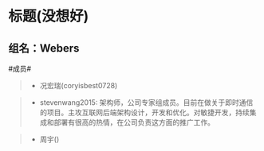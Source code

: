 标题(没想好)
=========
组名：Webers
------------

#成员#
>* 况宏瑞(coryisbest0728)

>* stevenwang2015: 架构师，公司专家组成员。目前在做关于即时通信的项目。主攻互联网后端架构设计，开发和优化。对敏捷开发，持续集成和部署有很高的热情，在公司负责这方面的推广工作。

>* 周宇()



